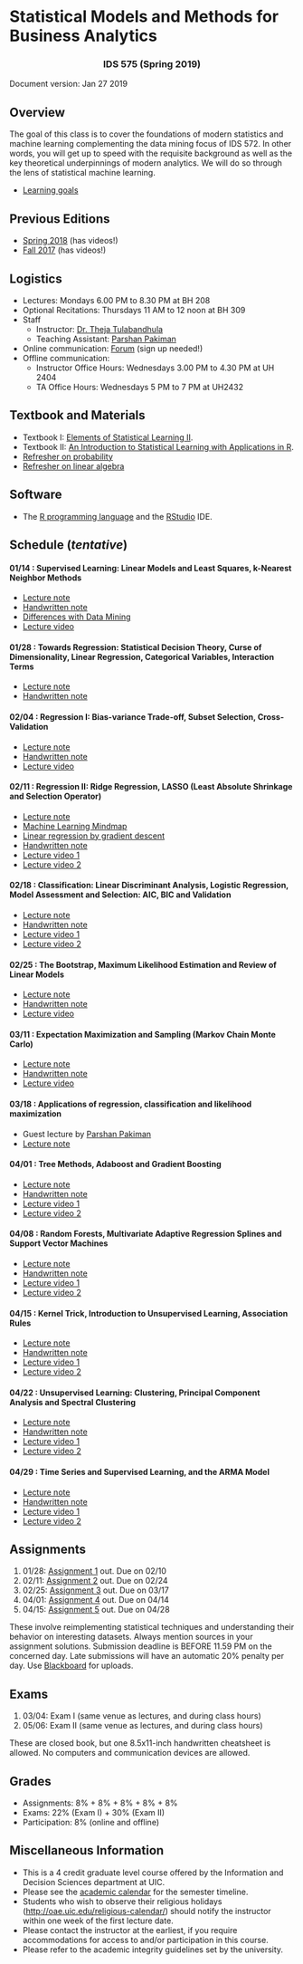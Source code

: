 # Statistical Models and Methods for Business Analytics
### <center> IDS 575 (Spring 2019) </center> 

Document version: Jan 27 2019

## Overview

The goal of this class is to cover the foundations of modern statistics and machine learning complementing the data mining focus of IDS 572. In other words, you will get up to speed with the requisite background as well as the key theoretical underpinnings of modern analytics. We will do so through the lens of statistical machine learning. 

 - [Learning goals](https://chicagodatascience.github.io/s19/576/Learning_Goals_576.pdf)


## Previous Editions

 - [Spring 2018](http://theja.org/teach/ids575s18.html) (has videos!)
 - [Fall 2017](http://theja.org/teach/ids575f17.html) (has videos!)


## Logistics

 - Lectures: Mondays 6.00 PM to 8.30 PM at BH 208
 - Optional Recitations: Thursdays 11 AM to 12 noon at BH 309
 - Staff
    - Instructor: [Dr. Theja Tulabandhula](http://theja.org) 
    - Teaching Assistant: [Parshan Pakiman](http://business.uic.edu/profiles/parshan-pakiman/)
 - Online communication: [Forum](https://forum.chicagods.com) (sign up needed!)
 - Offline communication:
    - Instructor Office Hours: Wednesdays 3.00 PM to 4.30 PM at UH 2404
    - TA Office Hours: Wednesdays 5 PM to 7 PM at UH2432

## Textbook and Materials

 - Textbook I: [Elements of Statistical Learning II](http://web.stanford.edu/~hastie/ElemStatLearn/).
 - Textbook II: [An Introduction to Statistical Learning with Applications in R](http://www-bcf.usc.edu/~gareth/ISL/).
 - [Refresher on probability](https://www.youtube.com/playlist?list=PLzq3B7Hh4uva2qkiTJHjWMkdg_Ng2KYgb)
 - [Refresher on linear algebra](https://www.youtube.com/playlist?list=PLzq3B7Hh4uvZpOMDIpBWtOHsgnK0LLkJ-)


## Software

 - The [R programming language](https://cran.r-project.org/index.html) and the [RStudio](https://www.rstudio.com/) IDE.
 

## Schedule (_tentative_)

#### 01/14 : Supervised Learning: Linear Models and Least Squares, k-Nearest Neighbor Methods

 - [Lecture note](https://chicagodatascience.github.io/s19/575/lec01.pdf)
 - [Handwritten note](https://chicagodatascience.github.io/s19/575/lec01_class.pdf)
 - [Differences with Data Mining](https://chicagodatascience.github.io/s19/575/Differences_with_572.pdf)
 - [Lecture video](https://youtu.be/04IOkDx1G0Q)

#### 	01/28 : Towards Regression: Statistical Decision Theory, Curse of Dimensionality, Linear Regression, Categorical Variables, Interaction Terms

 - [Lecture note](https://chicagodatascience.github.io/s19/575/lec02.pdf)
 - [Handwritten note](https://chicagodatascience.github.io/s19/575/lec02_class.pdf)


#### 	02/04 : Regression I: Bias-variance Trade-off, Subset Selection, Cross-Validation

 - [Lecture note](https://chicagodatascience.github.io/s19/575/lec03.pdf)
 - [Handwritten note](https://chicagodatascience.github.io/s19/575/lec03_class.pdf)
 - [Lecture video](https://youtu.be/lUEV7UFEVAQ)

#### 	02/11 : Regression II: Ridge Regression, LASSO (Least Absolute Shrinkage and Selection Operator)

 - [Lecture note](https://chicagodatascience.github.io/s19/575/lec04.pdf)
 - [Machine Learning Mindmap](https://github.com/dformoso/machine-learning-mindmap)
 - [Linear regression by gradient descent](https://chicagodatascience.github.io/s19/575/Linear_Regression_Example.Rmd)
 - [Handwritten note](https://chicagodatascience.github.io/s19/575/lec04_class.pdf)
 - [Lecture video 1](https://youtu.be/itY5WppNf4E)
 - [Lecture video 2](https://youtu.be/WErEeqLb_c8)

#### 	02/18 : Classification: Linear Discriminant Analysis, Logistic Regression, Model Assessment and Selection: AIC, BIC and Validation

 - [Lecture note](https://chicagodatascience.github.io/s19/575/lec05.pdf)
 - [Handwritten note](https://chicagodatascience.github.io/s19/575/lec05_class.pdf)
 - [Lecture video 1](https://youtu.be/JszryOJ8UPI)
 - [Lecture video 2](https://youtu.be/Qz2z_a20TNo)

#### 	02/25 : The Bootstrap, Maximum Likelihood Estimation and Review of Linear Models

 - [Lecture note](https://chicagodatascience.github.io/s19/575/lec06.pdf)
 - [Handwritten note](https://chicagodatascience.github.io/s19/575/lec06_class.pdf)
 - [Lecture video](https://youtu.be/T9m5ywTbjpo)

#### 	03/11 : Expectation Maximization and Sampling (Markov Chain Monte Carlo) 

 - [Lecture note](https://chicagodatascience.github.io/s19/575/lec07.pdf)
 - [Handwritten note](https://chicagodatascience.github.io/s19/575/lec07_class.pdf)
 - [Lecture video](https://youtu.be/ZkcwZHNebdw)

#### 	03/18 : Applications of regression, classification and likelihood maximization

 - Guest lecture by [Parshan Pakiman](http://business.uic.edu/profiles/parshan-pakiman/)
 - [Lecture note](https://chicagodatascience.github.io/s19/575/lec075_applications.pdf)

#### 	04/01 : Tree Methods, Adaboost and Gradient Boosting

 - [Lecture note](https://chicagodatascience.github.io/s19/575/lec08.pdf)
 - [Handwritten note](https://chicagodatascience.github.io/s19/575/lec08_class.pdf)
 - [Lecture video 1](https://youtu.be/CVyxnXEW4Ro)
 - [Lecture video 2](https://youtu.be/E_UXV-cD1sk)

#### 	04/08 : Random Forests, Multivariate Adaptive Regression Splines and Support Vector Machines 

 - [Lecture note](https://chicagodatascience.github.io/s19/575/lec09.pdf)
 - [Handwritten note](https://chicagodatascience.github.io/s19/575/lec09_class.pdf)
 - [Lecture video 1](https://youtu.be/7X1dD8gKk9M)
 - [Lecture video 2](https://youtu.be/1unWzYw945A)

#### 	04/15 : Kernel Trick, Introduction to Unsupervised Learning, Association Rules 

 - [Lecture note](https://chicagodatascience.github.io/s19/575/lec10.pdf)
 - [Handwritten note](https://chicagodatascience.github.io/s19/575/lec10_class.pdf)
 - [Lecture video 1](https://youtu.be/TzW7UQjJ7dU)
 - [Lecture video 2](https://youtu.be/uOgYv2pjaNY)

#### 	04/22 : Unsupervised Learning: Clustering, Principal Component Analysis and Spectral Clustering 

 - [Lecture note](https://chicagodatascience.github.io/s19/575/lec11.pdf)
 - [Handwritten note](https://chicagodatascience.github.io/s19/575/lec11_class.pdf) 
 - [Lecture video 1](https://youtu.be/eaByQyQW5Mc)
 - [Lecture video 2](https://youtu.be/otPch-qNMmE)

#### 	04/29 : Time Series and Supervised Learning, and the ARMA Model

 - [Lecture note](https://chicagodatascience.github.io/s19/575/lec12.pdf)
 - [Handwritten note](https://chicagodatascience.github.io/s19/575/lec12_class.pdf)
 - [Lecture video 1](https://youtu.be/Bsw9uUMA6JU)
 - [Lecture video 2](https://youtu.be/hfhZB9wgK-g)

## Assignments

1. 01/28: [Assignment 1](https://chicagodatascience.github.io/s19/575/assignment01.pdf) out. Due on 02/10 
2. 02/11: [Assignment 2](https://chicagodatascience.github.io/s19/575/assignment02.pdf) out. Due on 02/24 
3. 02/25: [Assignment 3](https://chicagodatascience.github.io/s19/575/assignment03.pdf) out. Due on 03/17
4. 04/01: [Assignment 4](https://chicagodatascience.github.io/s19/575/assignment04.pdf) out. Due on 04/14
5. 04/15: [Assignment 5](https://chicagodatascience.github.io/s19/575/assignment05.pdf) out. Due on 04/28

These involve reimplementing statistical techniques and understanding their behavior on interesting datasets. Always mention sources in your assignment solutions. Submission deadline is BEFORE 11.59 PM on the concerned day. Late submissions will have an automatic 20% penalty per day. Use [Blackboard](https://uic.blackboard.com/) for uploads.

## Exams

1. 03/04: Exam I (same venue as lectures, and during class hours)
2. 05/06: Exam II (same venue as lectures, and during class hours)

These are closed book, but one 8.5x11-inch handwritten cheatsheet is allowed.  No computers and communication devices are allowed.

## Grades

 - Assignments: 8% + 8% + 8% + 8% + 8% 
 - Exams: 22% (Exam I) + 30% (Exam II)
 - Participation: 8% (online and offline)

## Miscellaneous Information

 - This is a 4 credit graduate level course offered by the Information and Decision Sciences department at UIC.
 - Please see the [academic calendar](http://catalog.uic.edu/ucat/academic-calendar/#2018-2019) for the semester timeline.
 - Students who wish to observe their religious holidays (http://oae.uic.edu/religious-calendar/) should notify the instructor within one week of the first lecture date. 
 - Please contact the instructor at the earliest, if you require accommodations for access to and/or participation in this course.
 - Please refer to the academic integrity guidelines set by the university.
